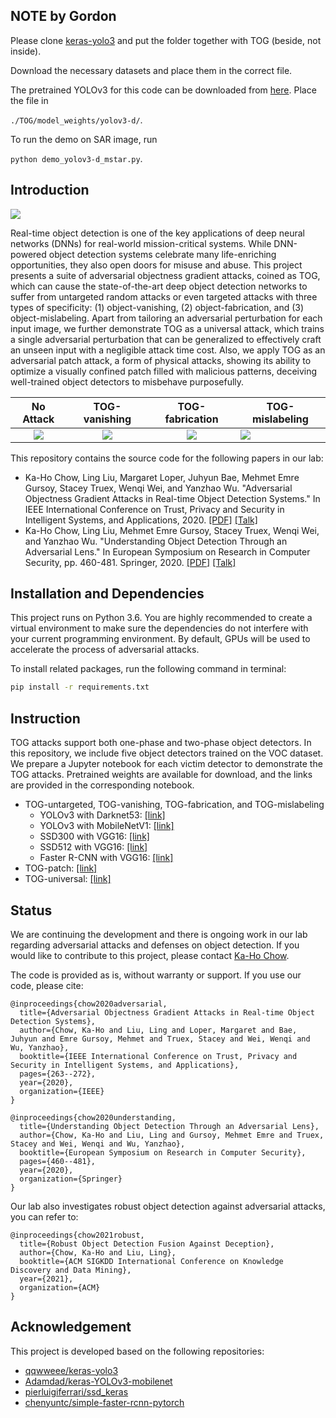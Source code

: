 ## NOTE by Gordon

Please clone [keras-yolo3](https://github.com/gordonjun2/keras-yolo3) and put the folder together with TOG (beside, not inside).

Download the necessary datasets and place them in the correct file.

The pretrained YOLOv3 for this code can be downloaded from [here](https://drive.google.com/file/d/13URG-PPFAyOnUn2o25NVXfx7jn7QWnCM/view?usp=sharing). Place the file in 

```./TOG/model_weights/yolov3-d/```.

To run the demo on SAR image, run

```python demo_yolov3-d_mstar.py```.

## Introduction
![](assets/showcase.png)

Real-time object detection is one of the key applications of deep neural networks (DNNs) for real-world mission-critical systems. While DNN-powered object detection systems celebrate many life-enriching opportunities, they also open doors for misuse and abuse. This project presents a suite of adversarial objectness gradient attacks, coined as TOG, which can cause the state-of-the-art deep object detection networks to suffer from untargeted random attacks or even targeted attacks with three types of specificity: (1) object-vanishing, (2) object-fabrication, and (3) object-mislabeling. Apart from tailoring an adversarial perturbation for each input image, we further demonstrate TOG as a universal attack, which trains a single adversarial perturbation that can be generalized to effectively craft an unseen input with a negligible attack time cost. Also, we apply TOG as an adversarial patch attack, a form of physical attacks, showing its ability to optimize a visually confined patch filled with malicious patterns, deceiving well-trained object detectors to misbehave purposefully. 

| No Attack | TOG-vanishing | TOG-fabrication | TOG-mislabeling |
|:---------:|:-------------:|:---------------:|-----------------|
|![](assets/showcase_benign.gif)|![](assets/showcase_vanish.gif)|![](assets/showcase_fabricate.gif)|![](assets/showcase_mislabel.gif)|

This repository contains the source code for the following papers in our lab:
* Ka-Ho Chow, Ling Liu, Margaret Loper, Juhyun Bae, Mehmet Emre Gursoy, Stacey Truex, Wenqi Wei, and Yanzhao Wu. "Adversarial Objectness Gradient Attacks in Real-time Object Detection Systems." In IEEE International Conference on Trust, Privacy and Security in Intelligent Systems, and Applications, 2020. [[PDF]](https://khchow.com/media/arXiv_TOG.pdf) [[Talk]](http://www.youtube.com/watch?v=acWI5pFNvwg)
* Ka-Ho Chow, Ling Liu, Mehmet Emre Gursoy, Stacey Truex, Wenqi Wei, and Yanzhao Wu. "Understanding Object Detection Through an Adversarial Lens." In European Symposium on Research in Computer Security, pp. 460-481. Springer, 2020. [[PDF]](https://arxiv.org/pdf/2007.05828.pdf) [[Talk]](http://www.youtube.com/watch?v=acWI5pFNvwg)


## Installation and Dependencies
This project runs on Python 3.6. You are highly recommended to create a virtual environment to make sure the dependencies do not interfere with your current programming environment. By default, GPUs will be used to accelerate the process of adversarial attacks. 

To install related packages, run the following command in terminal:
```bash
pip install -r requirements.txt
```

## Instruction
TOG attacks support both one-phase and two-phase object detectors. In this repository, we include five object detectors trained on the VOC dataset. We prepare a Jupyter notebook for each victim detector to demonstrate the TOG attacks. Pretrained weights are available for download, and the links are provided in the corresponding notebook.
* TOG-untargeted, TOG-vanishing, TOG-fabrication, and TOG-mislabeling
    * YOLOv3 with Darknet53: [[link]](https://github.com/git-disl/TOG/blob/master/demo_yolov3-d.ipynb)
    * YOLOv3 with MobileNetV1: [[link]](https://github.com/git-disl/TOG/blob/master/demo_yolov3-m.ipynb)
    * SSD300 with VGG16: [[link]](https://github.com/git-disl/TOG/blob/master/demo_ssd300.ipynb)
    * SSD512 with VGG16: [[link]](https://github.com/git-disl/TOG/blob/master/demo_ssd512.ipynb)
    * Faster R-CNN with VGG16: [[link]](https://github.com/git-disl/TOG/blob/master/demo_frcnn.ipynb)
* TOG-patch: [[link]](https://github.com/git-disl/TOG/blob/master/demo_patch.ipynb)
* TOG-universal: [[link]](https://github.com/git-disl/TOG/blob/master/demo_universal.ipynb)

## Status
We are continuing the development and there is ongoing work in our lab regarding adversarial attacks and defenses on object detection. If you would like to contribute to this project, please contact [Ka-Ho Chow](https://khchow.com). 

The code is provided as is, without warranty or support. If you use our code, please cite:
```
@inproceedings{chow2020adversarial,
  title={Adversarial Objectness Gradient Attacks in Real-time Object Detection Systems},
  author={Chow, Ka-Ho and Liu, Ling and Loper, Margaret and Bae, Juhyun and Emre Gursoy, Mehmet and Truex, Stacey and Wei, Wenqi and Wu, Yanzhao},
  booktitle={IEEE International Conference on Trust, Privacy and Security in Intelligent Systems, and Applications},
  pages={263--272},
  year={2020},
  organization={IEEE}
}
```

```
@inproceedings{chow2020understanding,
  title={Understanding Object Detection Through an Adversarial Lens},
  author={Chow, Ka-Ho and Liu, Ling and Gursoy, Mehmet Emre and Truex, Stacey and Wei, Wenqi and Wu, Yanzhao},
  booktitle={European Symposium on Research in Computer Security},
  pages={460--481},
  year={2020},
  organization={Springer}
}
```

Our lab also investigates robust object detection against adversarial attacks, you can refer to:
```
@inproceedings{chow2021robust,
  title={Robust Object Detection Fusion Against Deception},
  author={Chow, Ka-Ho and Liu, Ling},
  booktitle={ACM SIGKDD International Conference on Knowledge Discovery and Data Mining},
  year={2021},
  organization={ACM}
}
```

## Acknowledgement
This project is developed based on the following repositories:
* [qqwweee/keras-yolo3](https://github.com/qqwweee/keras-yolo3)
* [Adamdad/keras-YOLOv3-mobilenet](https://github.com/Adamdad/keras-YOLOv3-mobilenet)
* [pierluigiferrari/ssd_keras](https://github.com/pierluigiferrari/ssd_keras)
* [chenyuntc/simple-faster-rcnn-pytorch](https://github.com/chenyuntc/simple-faster-rcnn-pytorch)
